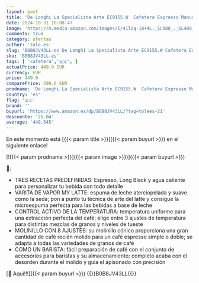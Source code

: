 ```yaml
---
layout: post
title: 'De Longhi La Specialista Arte EC9155.W  Cafetera Expresso Manual  Tecnología de Molido con Sensor y 8 Ajustes  Control Activo de la Temperatura  Espumador de Leche MyLatte Art  1550 W  Blanco'
date: 2024-10-31 16:08:47
image: 'https://m.media-amazon.com/images/I/41loq-18+4L._SL500_._SL400_.jpg'
comments: true
category: ofertas
author: 'tole.es'
slug: 'B0B8JV43LL-es De Longhi La Specialista Arte EC9155.W Cafetera Expresso...'
sku: 'B0B8JV43LL-es'
tags: [ 'cafetera','🇪🇸', ]
actualPrice: 449.0 EUR
currency: EUR
price: 449.0
comparePrice: 599.0 EUR
prodname: 'De Longhi La Specialista Arte EC9155.W  Cafetera Expresso Manual  Tecnología de Molido con Sensor y 8 Ajustes  Control Activo de la Temperatura  Espumador de Leche MyLatte Art  1550 W  Blanco'
country: 'es'
flag: '🇪🇸'
brand: ''
buyurl: 'https://www.amazon.es/dp/B0B8JV43LL/?tag=tolees-21'
descuento: '25.04'
average: '448.545'
---
```


En este momento está [{{< param title >}}]({{< param buyurl >}}) en el siguiente enlace!

[![{{< param prodname >}}]({{< param image >}})]({{< param buyurl >}})

🔎:

- TRES RECETAS PREDEFINIDAS: Espresso, Long Black y agua caliente para personalizar tu bebida con todo detalle
- VARITA DE VAPOR MY LATTE: espuma de leche aterciopelada y suave como la seda; pon a punto tu técnica de arte del latte y consigue la microespuma perfecta para las bebidas a base de leche
- CONTROL ACTIVO DE LA TEMPERATURA: temperatura uniforme para una extracción perfecta del café; elige entre 3 ajustes de temperatura para distintas mezclas de granos y niveles de tueste
- MOLINILLO CON 8 AJUSTES: su molinillo cónico proporciona una gran cantidad de café recién molido para un café espresso simple o doble; se adapta a todas las variedades de granos de café
- COMO UN BARISTA: fácil preparación de café con el conjunto de accesorios para baristas y su almacenamiento; completo acaba con el desorden durante el molido y guia el apisonado con precisión

[🛒 Aquí!!!]({{< param buyurl >}})
{{<world>}}B0B8JV43LL{{</world>}}
